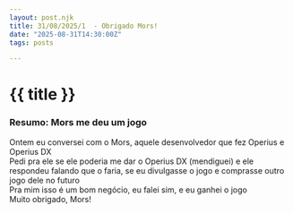 ```yaml
---
layout: post.njk
title: 31/08/2025/1  - Obrigado Mors!
date: "2025-08-31T14:30:00Z"
tags: posts

---
```

# {{ title }}

### Resumo: Mors me deu um jogo

Ontem eu conversei com o Mors, aquele desenvolvedor que fez Operius e Operius DX \
Pedi pra ele se ele poderia me dar o Operius DX (mendiguei) e ele respondeu falando que o faria, se eu divulgasse o jogo e comprasse outro jogo dele no futuro \
Pra mim isso é um bom negócio, eu falei sim, e eu ganhei o jogo \
Muito obrigado, Mors!
